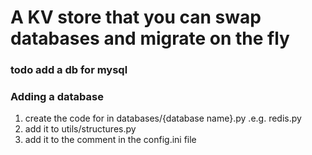 # A KV store that you can swap databases and migrate on the fly

### todo add a db for mysql



### Adding a database
1. create the code for in databases/{database name}.py .e.g. redis.py
2. add it to utils/structures.py
3. add it to the comment in the config.ini file
